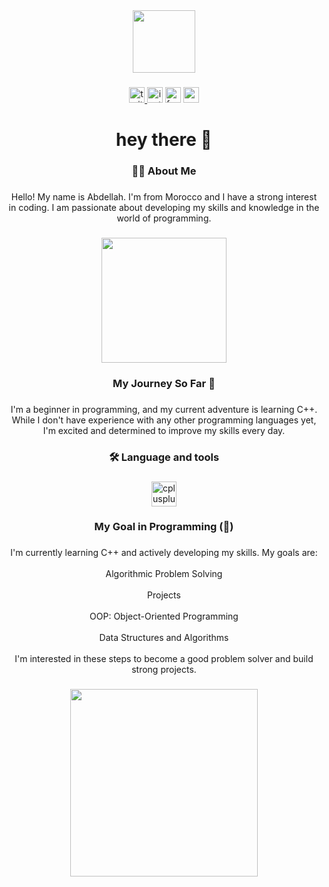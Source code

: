 <div align="center">
  <img height="100" src="https://camo.githubusercontent.com/64457af872e0368961b889af1aa884f1ad0079e57d5c15dd12f65e4fd074a4dc/68747470733a2f2f747365342e6d6d2e62696e672e6e65742f74683f69643d4f4947322e46584434573461515938536f4e4c4d724e307754267069643d496d67476e"  />
</div>

###

<div align="center">
  <a href="https://x.com/abdou_dmt" target="_blank">
    <img src="https://img.shields.io/static/v1?message=Twitter&logo=twitter&label=&color=1DA1F2&logoColor=white&labelColor=&style=for-the-badge" height="25" alt="twitter logo"  />
  </a>
  <img src="https://img.shields.io/static/v1?message=Instagram&logo=instagram&label=&color=E4405F&logoColor=white&labelColor=&style=for-the-badge" height="25" alt="instagram logo"  />
  <img src="https://img.shields.io/static/v1?message=Facebook&logo=facebook&label=&color=1877F2&logoColor=white&labelColor=&style=for-the-badge" height="25" alt="facebook logo"  />
  <img src="https://img.shields.io/static/v1?message=Gmail&logo=gmail&label=&color=D14836&logoColor=white&labelColor=&style=for-the-badge" height="25" alt="gmail logo"  />
</div>

###

<h1 align="center">hey there 👋</h1>

###

<h3 align="center">👩‍💻  About Me</h3>

###

<p align="center">Hello! My name is Abdellah. I'm from Morocco and I have a strong interest in coding. I am passionate about developing my skills and knowledge in the world of programming.</p>

###

<div align="center">
  <img height="200" src="https://camo.githubusercontent.com/f42a546ce7b848446fad2b44e233accffa610f78fb297b7c45b202880e7c8cec/68747470733a2f2f6d65646961322e67697068792e636f6d2f6d656469612f76312e59326c6b505463354d4749334e6a4578596d70365a6d5a6d634468684d6e466a62474e6a596e6c714d3259784e4746334e7a6835624870754d474e76596e466964326c775a435a6c634431324d563970626e526c636d35686246396e61575a66596e6c666157516d593351395a772f6247677363356d576f727966674b427831752f67697068792e676966"  />
</div>

###

<h3 align="center">My Journey So Far 🌟</h3>

###

<p align="center">I'm a beginner in programming, and my current adventure is learning C++. While I don't have experience with any other programming languages yet, I'm excited and determined to improve my skills every day.</p>

###

<h3 align="center">🛠 Language and tools</h3>

###

<div align="center">
  <img src="https://cdn.jsdelivr.net/gh/devicons/devicon/icons/cplusplus/cplusplus-original.svg" height="40" alt="cplusplus logo"  />
</div>

###

<h3 align="center">My Goal in Programming (🎯)</h3>

###

<p align="center">I'm currently learning C++ and actively developing my skills. My goals are:<br><br>Algorithmic Problem Solving<br><br>Projects<br><br>OOP: Object-Oriented Programming<br><br>Data Structures and Algorithms<br><br>I'm interested in these steps to become a good problem solver and build strong projects.</p>

###

<div align="center">
  <img height="300" src="https://www.pngarts.com/files/2/Programming-Language-Transparent-Image.png"  />
</div>

###
